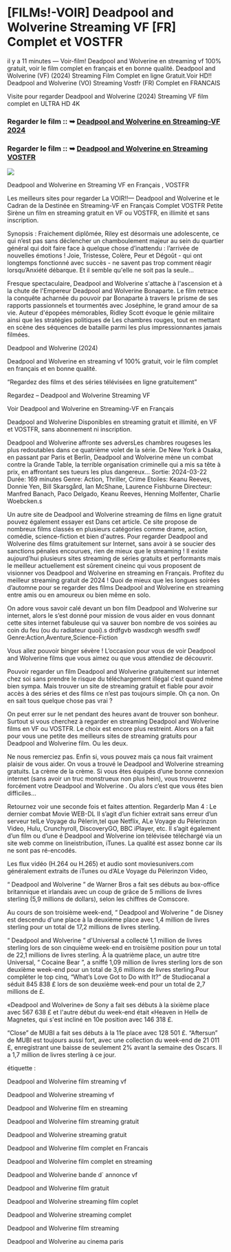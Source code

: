 # [FILMs!-VOIR] Deadpool and Wolverine Streaming VF [FR] Complet et VOSTFR

il y a 11 minutes — Voir-film! Deadpool and Wolverine en streaming vf 100% gratuit, voir le film complet en français et en bonne qualité. Deadpool and Wolverine (VF) (2024) Streaming Film Complet en ligne Gratuit.Voir HD!! Deadpool and Wolverine (VO) Streaming Vostfr (FR) Complet en FRANCAIS

Visite pour regarder Deadpool and Wolverine (2024) Streaming VF film complet en ULTRA HD 4K

### Regarder le film :: ➥ [Deadpool and Wolverine en Streaming-VF 2024](https://t.co/6v1hzYwsIc)

### Regarder le film :: ➥ [Deadpool and Wolverine en Streaming VOSTFR](https://t.co/6v1hzYwsIc)

<p dir="auto"><a href="https://t.co/6v1hzYwsIc" title="PLAYNOW" rel="nofollow"><img src="https://i.imgur.com/jhNGoEt.gif" style="max-width: 100%;"></a></p>

Deadpool and Wolverine en Streaming VF en Français , VOSTFR

Les meilleurs sites pour regarder La VOIR!!— Deadpool and Wolverine et le Cadran de la Destinée en Streaming-VF en Français Complet VOSTFR Petite Sirène un film en streaming gratuit en VF ou VOSTFR, en illimité et sans inscription.

Synopsis : Fraichement diplômée, Riley est désormais une adolescente, ce qui n’est pas sans déclencher un chamboulement majeur au sein du quartier général qui doit faire face à quelque chose d’inattendu : l’arrivée de nouvelles émotions ! Joie, Tristesse, Colère, Peur et Dégoût - qui ont longtemps fonctionné avec succès - ne savent pas trop comment réagir lorsqu’Anxiété débarque. Et il semble qu'elle ne soit pas la seule...

Fresque spectaculaire, Deadpool and Wolverine s'attache à l'ascension et à la chute de l'Empereur Deadpool and Wolverine Bonaparte. Le film retrace la conquête acharnée du pouvoir par Bonaparte à travers le prisme de ses rapports passionnels et tourmentés avec Joséphine, le grand amour de sa vie. Auteur d'épopées mémorables, Ridley Scott évoque le génie militaire ainsi que les stratégies politiques de Les chambres rouges, tout en mettant en scène des séquences de bataille parmi les plus impressionnantes jamais filmées.

Deadpool and Wolverine (2024)

Deadpool and Wolverine en streaming vf 100% gratuit, voir le film complet en français et en bonne qualité.

“Regardez des films et des séries télévisées en ligne gratuitement”

Regardez – Deadpool and Wolverine Streaming VF

Voir Deadpool and Wolverine en Streaming-VF en Français

Deadpool and Wolverine Disponibles en streaming gratuit et illimité, en VF et VOSTFR, sans abonnement ni inscription.

Deadpool and Wolverine affronte ses adversLes chambres rougeses les plus redoutables dans ce quatrième volet de la série. De New York à Osaka, en passant par Paris et Berlin, Deadpool and Wolverine mène un combat contre la Grande Table, la terrible organisation criminelle qui a mis sa tête à prix, en affrontant ses tueurs les plus dangereux... Sortie: 2024-03-22 Durée: 169 minutes Genre: Action, Thriller, Crime Etoiles: Keanu Reeves, Donnie Yen, Bill Skarsgård, Ian McShane, Laurence Fishburne Directeur: Manfred Banach, Paco Delgado, Keanu Reeves, Henning Molfenter, Charlie Woebcken.s

Un autre site de Deadpool and Wolverine streaming de films en ligne gratuit pouvez également essayer est Dans cet article. Ce site propose de nombreux films classés en plusieurs catégories comme drame, action, comédie, science-fiction et bien d'autres. Pour regarder Deadpool and Wolverine des films gratuitement sur Internet, sans avoir à se soucier des sanctions pénales encourues, rien de mieux que le streaming ! Il existe aujourd’hui plusieurs sites streaming de séries gratuits et performants mais le meilleur actuellement est sûrement cineinc qui vous proposent de visionner vos Deadpool and Wolverine en streaming en Français. Profitez du meilleur streaming gratuit de 2024 ! Quoi de mieux que les longues soirées d’automne pour se regarder des films Deadpool and Wolverine en streaming entre amis ou en amoureux ou bien même en solo.

On adore vous savoir calé devant un bon film Deadpool and Wolverine sur internet, alors le s’est donné pour mission de vous aider en vous donnant cette sites internet fabuleuse qui va sauver bon nombre de vos soirées au coin du feu (ou du radiateur quoi).s drdfgvb wasdxcgh wesdfh swdf Genre:Action,Aventure,Science-Fiction

Vous allez pouvoir binger sévère ! L’occasion pour vous de voir Deadpool and Wolverine films que vous aimez ou que vous attendiez de découvrir.

Pouvoir regarder un film Deadpool and Wolverine gratuitement sur internet chez soi sans prendre le risque du téléchargement illégal c’est quand même bien sympa. Mais trouver un site de streaming gratuit et fiable pour avoir accès à des séries et des films ce n’est pas toujours simple. Oh ça non. On en sait tous quelque chose pas vrai ?

On peut errer sur le net pendant des heures avant de trouver son bonheur. Surtout si vous cherchez à regarder en streaming Deadpool and Wolverine films en VF ou VOSTFR. Le choix est encore plus restreint. Alors on a fait pour vous une petite des meilleurs sites de streaming gratuits pour Deadpool and Wolverine film. Ou les deux.

Ne nous remerciez pas. Enfin si, vous pouvez mais ça nous fait vraiment plaisir de vous aider. On vous a trouvé le Deadpool and Wolverine streaming gratuits. La crème de la crème. Si vous êtes équipés d’une bonne connexion internet (sans avoir un truc monstrueux non plus hein), vous trouverez forcément votre Deadpool and Wolverine . Ou alors c’est que vous êtes bien difficiles…

Retournez voir une seconde fois et faites attention. RegarderIp Man 4 : Le dernier combat Movie WEB-DL Il s’agit d’un fichier extrait sans erreur d’un serveur telLe Voyage du Pèlerin,tel que Netflix, ALe Voyage du Pèlerinzon Video, Hulu, Crunchyroll, DiscoveryGO, BBC iPlayer, etc. Il s’agit également d’un film ou d’une é Deadpool and Wolverine ion télévisée téléchargé via un site web comme on lineistribution, iTunes. La qualité est assez bonne car ils ne sont pas ré-encodés.

Les flux vidéo (H.264 ou H.265) et audio sont moviesunivers.com généralement extraits de iTunes ou d’ALe Voyage du Pèlerinzon Video,

“ Deadpool and Wolverine ” de Warner Bros a fait ses débuts au box-office britannique et irlandais avec un coup de grâce de 5 millions de livres sterling (5,9 millions de dollars), selon les chiffres de Comscore.

Au cours de son troisième week-end, “ Deadpool and Wolverine ” de Disney est descendu d'une place à la deuxième place avec 1,4 million de livres sterling pour un total de 17,2 millions de livres sterling.

“ Deadpool and Wolverine ” d'Universal a collecté 1,1 million de livres sterling lors de son cinquième week-end en troisième position pour un total de 22,1 millions de livres sterling. À la quatrième place, un autre titre Universal, “ Cocaine Bear ”, a sniffé 1,09 million de livres sterling lors de son deuxième week-end pour un total de 3,6 millions de livres sterling.Pour compléter le top cinq, “What’s Love Got to Do with It?” de Studiocanal a séduit 845 838 £ lors de son deuxième week-end pour un total de 2,7 millions de £.

«Deadpool and Wolverine» de Sony a fait ses débuts à la sixième place avec 567 638 £ et l'autre début du week-end était «Heaven in Hell» de Magnetes, qui s'est incliné en 10e position avec 146 318 £.

“Close” de MUBI a fait ses débuts à la 11e place avec 128 501 £. “Aftersun” de MUBI est toujours aussi fort, avec une collection du week-end de 21 011 £, enregistrant une baisse de seulement 2% avant la semaine des Oscars. Il a 1,7 million de livres sterling à ce jour.

étiquette :

Deadpool and Wolverine film streaming vf

Deadpool and Wolverine streaming vf

Deadpool and Wolverine film en streaming

Deadpool and Wolverine film streaming gratuit

Deadpool and Wolverine streaming gratuit

Deadpool and Wolverine film complet en Francais

Deadpool and Wolverine film complet en streaming

Deadpool and Wolverine bande d` annonce vf

Deadpool and Wolverine film gratuit

Deadpool and Wolverine streaming film coplet

Deadpool and Wolverine streaming complet

Deadpool and Wolverine film streaming

Deadpool and Wolverine au cinema paris
